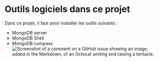 # Outils logiciels dans ce projet
Dans ce projet, il faut avoir installer les outils suivants : 
* MongoDB server
* MongoDB Shell
* MongoDB compass
![Screenshot of a comment on a GitHub issue showing an image, added in the Markdown, of an Octocat smiling and raising a tentacle.](https://myoctocat.com/assets/images/base-octocat.svg)
